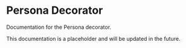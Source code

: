 # Persona Decorator

Documentation for the Persona decorator.

This documentation is a placeholder and will be updated in the future.

